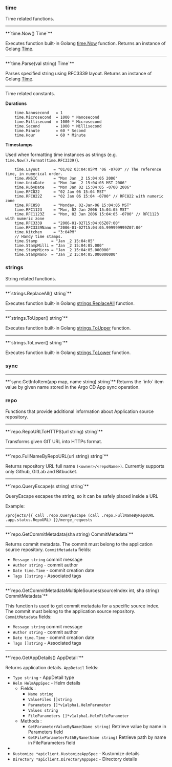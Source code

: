 ### **time**
Time related functions.

<hr>
**`time.Now() Time`**

Executes function built-in Golang [time.Now](https://golang.org/pkg/time/#Now) function. Returns an instance of
Golang [Time](https://golang.org/pkg/time/#Time).

<hr>
**`time.Parse(val string) Time`**

Parses specified string using RFC3339 layout. Returns an instance of Golang [Time](https://golang.org/pkg/time/#Time).

<hr>
Time related constants.

**Durations**

```
	time.Nanosecond   = 1
	time.Microsecond  = 1000 * Nanosecond
	time.Millisecond  = 1000 * Microsecond
	time.Second       = 1000 * Millisecond
	time.Minute       = 60 * Second
	time.Hour         = 60 * Minute
```

**Timestamps**

Used when formatting time instances as strings (e.g. `time.Now().Format(time.RFC3339)`).

```
	time.Layout      = "01/02 03:04:05PM '06 -0700" // The reference time, in numerical order.
	time.ANSIC       = "Mon Jan _2 15:04:05 2006"
	time.UnixDate    = "Mon Jan _2 15:04:05 MST 2006"
	time.RubyDate    = "Mon Jan 02 15:04:05 -0700 2006"
	time.RFC822      = "02 Jan 06 15:04 MST"
	time.RFC822Z     = "02 Jan 06 15:04 -0700" // RFC822 with numeric zone
	time.RFC850      = "Monday, 02-Jan-06 15:04:05 MST"
	time.RFC1123     = "Mon, 02 Jan 2006 15:04:05 MST"
	time.RFC1123Z    = "Mon, 02 Jan 2006 15:04:05 -0700" // RFC1123 with numeric zone
	time.RFC3339     = "2006-01-02T15:04:05Z07:00"
	time.RFC3339Nano = "2006-01-02T15:04:05.999999999Z07:00"
	time.Kitchen     = "3:04PM"
	// Handy time stamps.
	time.Stamp      = "Jan _2 15:04:05"
	time.StampMilli = "Jan _2 15:04:05.000"
	time.StampMicro = "Jan _2 15:04:05.000000"
	time.StampNano  = "Jan _2 15:04:05.000000000"
```

### **strings**
String related functions.

<hr>
**`strings.ReplaceAll() string`**

Executes function built-in Golang [strings.ReplaceAll](https://pkg.go.dev/strings#ReplaceAll) function.

<hr>
**`strings.ToUpper() string`**

Executes function built-in Golang [strings.ToUpper](https://pkg.go.dev/strings#ToUpper) function.

<hr>
**`strings.ToLower() string`**

Executes function built-in Golang [strings.ToLower](https://pkg.go.dev/strings#ToLower) function.

### **sync**

<hr>
**`sync.GetInfoItem(app map, name string) string`**
Returns the `info` item value by given name stored in the Argo CD App sync operation.

### **repo**
Functions that provide additional information about Application source repository.
<hr>
**`repo.RepoURLToHTTPS(url string) string`**

Transforms given GIT URL into HTTPs format.

<hr>
**`repo.FullNameByRepoURL(url string) string`**

Returns repository URL full name `(<owner>/<repoName>)`. Currently supports only Github, GitLab and Bitbucket.

<hr>
**`repo.QueryEscape(s string) string`**

QueryEscape escapes the string, so it can be safely placed inside a URL

Example:
```
/projects/{{ call .repo.QueryEscape (call .repo.FullNameByRepoURL .app.status.RepoURL) }}/merge_requests
```

<hr>
**`repo.GetCommitMetadata(sha string) CommitMetadata`**

Returns commit metadata. The commit must belong to the application source repository. `CommitMetadata` fields:

* `Message string` commit message
* `Author string` - commit author
* `Date time.Time` - commit creation date
* `Tags []string` - Associated tags

<hr>
**`repo.GetCommitMetadataMultipleSources(sourceIndex int, sha string) CommitMetadata`**

This function is used to get commit metadata for a specific source index. The commit must belong to the application source repository. `CommitMetadata` fields:

* `Message string` commit message
* `Author string` - commit author
* `Date time.Time` - commit creation date
* `Tags []string` - Associated tags

<hr>
**`repo.GetAppDetails() AppDetail`**

Returns application details. `AppDetail` fields:

* `Type string` - AppDetail type
* `Helm HelmAppSpec` - Helm details
  * Fields :
    * `Name string`
    * `ValueFiles []string`
    * `Parameters []*v1alpha1.HelmParameter`
    * `Values string`
    * `FileParameters []*v1alpha1.HelmFileParameter`
  * Methods :
    * `GetParameterValueByName(Name string)` Retrieve value by name in Parameters field
    * `GetFileParameterPathByName(Name string)` Retrieve path by name in FileParameters field
*
* `Kustomize *apiclient.KustomizeAppSpec` - Kustomize details
* `Directory *apiclient.DirectoryAppSpec` - Directory details
